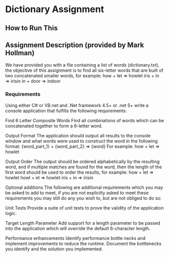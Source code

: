 # Dictionary Assignment

## How to Run This

## Assignment Description (provided by Mark Hollman)

We have provided you with a file containing a list of words (dictionary.txt), the objective of this assignment is to find all six-letter words that are built of two concatenated smaller words, for example:
how + let => howlet
iris + in => irisin
in + door => indoor

### Requirements
Using either C# or VB.net and .Net framework 4.5+ or .net 5+ write a console application that fulfills the following requirements:

Find 6 Letter Composite Words
Find all combinations of words which can be concatenated together to form a 6-letter word.

Output Format
The application should output all results to the console window and what words were used to construct the word in the following format:
{word_part_1} + {word_part_2} => {word}
For example:
how + let => howlet

Output Order
The output should be ordered alphabetically by the resulting word, and if multiple matches are found for the word, then the length of the first word should be used to order the results, for example:
how + let => howlet
howl + et => howlet
iris + in => irisin

Optional additions
The following are additional requirements which you may be asked to add to meet, if you are not explicitly asked to meet these requirements you may still do any you wish to, but are not obliged to do so:

Unit Tests
Provide a suite of unit tests to prove the validity of the application logic.

Target Length Parameter
Add support for a length parameter to be passed into the application which will override the default 6-character length.
 
Performance enhancements
Identify performance bottle necks and implement improvements to reduce the runtime. Document the bottlenecks you identify and the solution you implemented.



